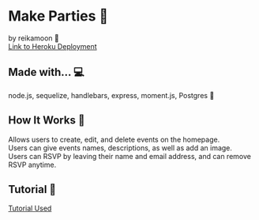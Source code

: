 # Make Parties :balloon:
by reikamoon :ribbon: <br/>
[Link to Heroku Deployment](https://make-parties-aa.herokuapp.com/)<br/>

## Made with... :computer:
node.js, sequelize, handlebars, express, moment.js, Postgres :elephant:

## How It Works :tada:
Allows users to create, edit, and delete events on the homepage.<br/>
Users can give events names, descriptions, as well as add an image. <br/>
Users can RSVP by leaving their name and email address, and can remove RSVP anytime.<br/>

## Tutorial :pencil:
[Tutorial Used](https://www.makeschool.com/academy/track/make-tweets)
